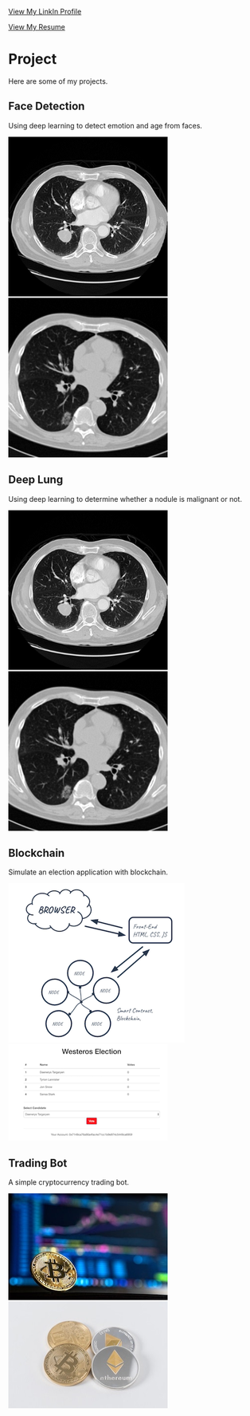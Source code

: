 <a href="https://www.linkedin.com/in/plengnakdee/">View My LinkIn Profile</a>

<a href="https://github.com/PlengNakdee/plengnakdee.github.io/blob/master/Resume_aug_2020.pdf">View My Resume</a>

# Project

Here are some of my projects.

## Face Detection

Using deep learning to detect emotion and age from faces.

<a href="https://github.com/PlengNakdee/emotion_age_detection">
<img src="image/full2.png"> <img src="image/full1.png"></a>

## Deep Lung

Using deep learning to determine whether a nodule is malignant or not.

<a href="https://github.com/PlengNakdee/deep_lung">
<img src="image/full2.png"> <img src="image/full1.png"></a>

## Blockchain

Simulate an election application with blockchain.

<a href="https://github.com/PlengNakdee/blockchain_election">
<img src="image/block1.png"> <img src="image/block2.png"></a>

## Trading Bot

A simple cryptocurrency trading bot.

<a href="https://github.com/PlengNakdee/Class-Project/blob/master/trading_bot">
<img src="image/bit1.jpg"> <img src="image/bit2.jpg"></a>

